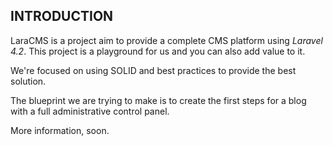 ## INTRODUCTION

LaraCMS is a project aim to provide a complete CMS platform using *Laravel 4.2*. This project is a playground for us and you can also add value to it.

We're focused on using SOLID and best practices to provide the best solution. 

The blueprint we are trying to make is to create the first steps for a blog with a full administrative control panel.

More information, soon.


